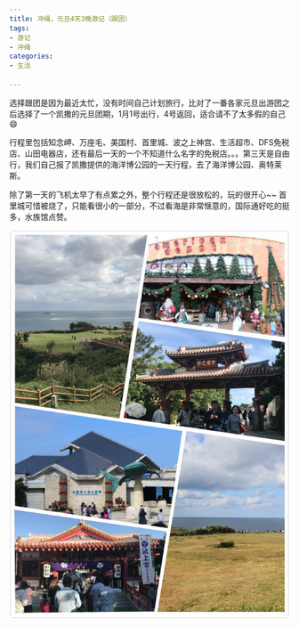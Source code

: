 ```yaml
---
title: 冲绳，元旦4天3晚游记（跟团）
tags:
- 游记
- 冲绳
categories:
- 生活

---
```


选择跟团是因为最近太忙，没有时间自己计划旅行，比对了一番各家元旦出游团之后选择了一个凯撒的元旦团期，1月1号出行，4号返回，适合请不了太多假的自己:smile:

行程里包括知念岬、万座毛、美国村、首里城、波之上神宫、生活超市、DFS免税店、山田电器店，还有最后一天的一个不知道什么名字的免税店。。。第三天是自由行，我们自己报了凯撒提供的海洋博公园的一天行程，去了海洋博公园、奥特莱斯。

除了第一天的飞机太早了有点累之外，整个行程还是很放松的，玩的很开心~~ 首里城可惜被烧了，只能看很小的一部分，不过看海是非常惬意的，国际通好吃的挺多，水族馆点赞。

![第一天](冲绳，元旦4天3晚游记（跟团）/1.jpg)
